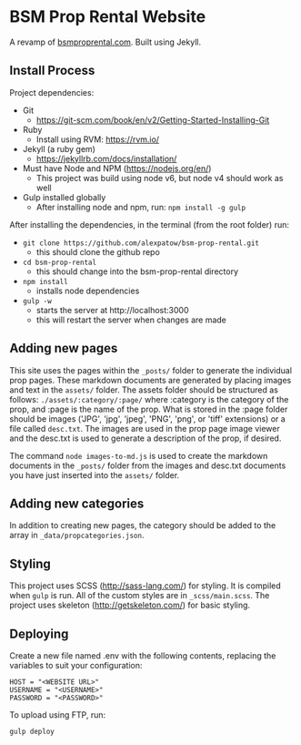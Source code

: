 # BSM Prop Rental Website

A revamp of [bsmproprental.com](http://www.bsmproprental.com). Built using Jekyll.

## Install Process

Project dependencies:
- Git
    - https://git-scm.com/book/en/v2/Getting-Started-Installing-Git
- Ruby
    - Install using RVM: https://rvm.io/
- Jekyll (a ruby gem)
    - https://jekyllrb.com/docs/installation/
- Must have Node and NPM (https://nodejs.org/en/)
    - This project was build using node v6, but node v4 should work as well
- Gulp installed globally
    - After installing node and npm, run: ```npm install -g gulp```

After installing the dependencies, in the terminal (from the root folder) run:
- ```git clone https://github.com/alexpatow/bsm-prop-rental.git```
    - this should clone the github repo
- ```cd bsm-prop-rental```
    - this should change into the bsm-prop-rental directory
- ```npm install```
    - installs node dependencies
- ```gulp -w```
    - starts the server at http://localhost:3000
    - this will restart the server when changes are made

## Adding new pages
This site uses the pages within the ```_posts/``` folder to generate the individual prop pages. These markdown documents are generated by placing images and text in the ```assets/``` folder. The assets folder should be structured as follows: ```./assets/:category/:page/``` where :category is the category of the prop, and :page is the name of the prop. What is stored in the :page folder should be images ('JPG', 'jpg', 'jpeg', 'PNG', 'png', or 'tiff' extensions) or a file called ```desc.txt```. The images are used in the prop page image viewer and the desc.txt is used to generate a description of the prop, if desired.

The command ```node images-to-md.js``` is used to create the markdown documents in the ```_posts/``` folder from the images and desc.txt documents you have just inserted into the ```assets/``` folder.

## Adding new categories
In addition to creating new pages, the category should be added to the array in ```_data/propcategories.json```.

## Styling
This project uses SCSS (http://sass-lang.com/) for styling. It is compiled when ```gulp``` is run. All of the custom styles are in ```_scss/main.scss```. The project uses skeleton (http://getskeleton.com/) for basic styling.

## Deploying
Create a new file named .env with the following contents, replacing the variables to suit your configuration:

    HOST = "<WEBSITE URL>"
    USERNAME = "<USERNAME>"
    PASSWORD = "<PASSWORD>"

To upload using FTP, run:

    gulp deploy

